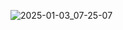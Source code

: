 
![2025-01-03_07-25-07](https://github.com/user-attachments/assets/253cd6e5-bd10-4ce2-9e27-2f49482f8f52)
